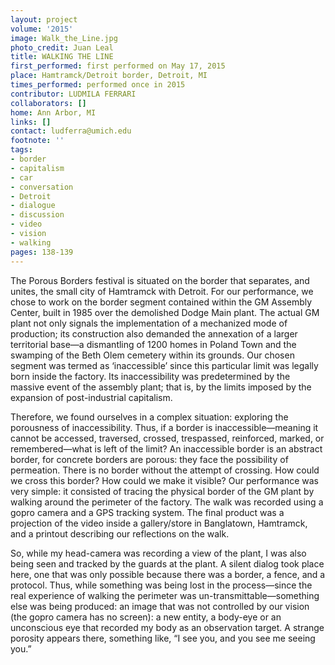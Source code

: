 ```yaml
---
layout: project
volume: '2015'
image: Walk_the_Line.jpg
photo_credit: Juan Leal
title: WALKING THE LINE
first_performed: first performed on May 17, 2015
place: Hamtramck/Detroit border, Detroit, MI
times_performed: performed once in 2015
contributor: LUDMILA FERRARI
collaborators: []
home: Ann Arbor, MI
links: []
contact: ludferra@umich.edu
footnote: ''
tags:
- border
- capitalism
- car
- conversation
- Detroit
- dialogue
- discussion
- video
- vision
- walking
pages: 138-139
---
```


The Porous Borders festival is situated on the border that separates, and unites, the small city of Hamtramck with Detroit. For our performance, we chose to work on the border segment contained within the GM Assembly Center, built in 1985 over the demolished Dodge Main plant. The actual GM plant not only signals the implementation of a mechanized mode of production; its construction also demanded the annexation of a larger territorial base—a dismantling of 1200 homes in Poland Town and the swamping of the Beth Olem cemetery within its grounds. Our chosen segment was termed as ‘inaccessible’ since this particular limit was legally born inside the factory. Its inaccessibility was predetermined by the massive event of the assembly plant; that is, by the limits imposed by the expansion of post-industrial capitalism.

Therefore, we found ourselves in a complex situation: exploring the porousness of inaccessibility. Thus, if a border is inaccessible—meaning it cannot be accessed, traversed, crossed, trespassed, reinforced, marked, or remembered­—what is left of the limit? An inaccessible border is an abstract border, for concrete borders are porous: they face the possibility of permeation. There is no border without the attempt of crossing. How could we cross this border? How could we make it visible? Our performance was very simple: it consisted of tracing the physical border of the GM plant by walking around the perimeter of the factory. The walk was recorded using a gopro camera and a GPS tracking system. The final product was a projection of the video inside a gallery/store in Banglatown, Hamtramck, and a printout describing our reflections on the walk.

So, while my head-camera was recording a view of the plant, I was also being seen and tracked by the guards at the plant. A silent dialog took place here, one that was only possible because there was a border, a fence, and a protocol. Thus, while something was being lost in the process—since the real experience of walking the perimeter was un-transmittable—something else was being produced: an image that was not controlled by our vision (the gopro camera has no screen): a new entity, a body-eye or an unconscious eye that recorded my body as an observation target. A strange porosity appears there, something like, “I see you, and you see me seeing you.”
